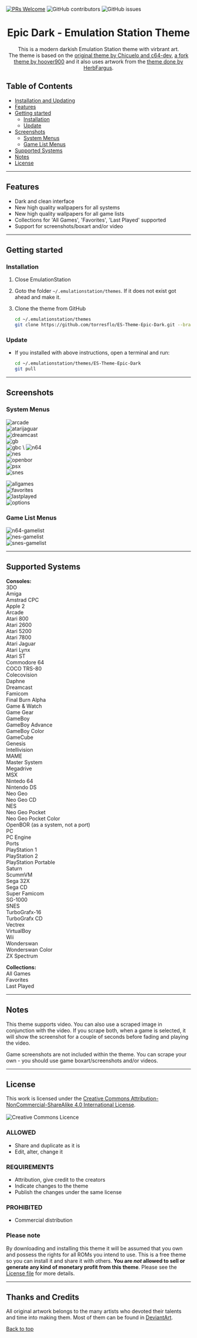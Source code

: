 [![PRs Welcome](https://img.shields.io/badge/PRs-welcome-brightgreen.svg)](http://makeapullrequest.com)
![GitHub contributors](https://img.shields.io/github/contributors/torresflo/ES-Theme-Epic-Dark.svg)
![GitHub issues](https://img.shields.io/github/issues/torresflo/ES-Theme-Epic-Dark.svg)

<p align="center">
  <h1 align="center">Epic Dark - Emulation Station Theme</h3>

  <p align="center">
    This is a modern darkish Emulation Station theme with virbrant art.
    <br />
    The theme is based on the <a href="https://github.com/c64-dev/es-theme-epicnoir">original theme by Chicuelo and c64-dev</a>, <a href="https://github.com/hoover900/Not-so-Epic">a fork theme by hoover900</a> and it also uses artwork from the <a href="https://github.com/HerbFargus/es-theme-tronkyfran">theme done by HerbFargus</a>.
  </p>
</p>

## Table of Contents

* [Installation and Updating](#installation-and-updating)
* [Features](#features)
* [Getting started](#getting-started)
  * [Installation](#installation)
  * [Update](#update)
* [Screenshots](#screenshots)
  * [System Menus](#system-menus)
  * [Game List Menus](#game-list-menus)
* [Supported Systems](#supported-systems)
* [Notes](#notes)
* [License](#license)

---

## Features

- Dark and clean interface
- New high quality wallpapers for all systems
- New high quality wallpapers for all game lists
- Collections for 'All Games', 'Favorites', 'Last Played' supported
- Support for screenshots/boxart and/or video

---

## Getting started

### Installation

1. Close EmulationStation

2. Goto the folder `~/.emulationstation/themes`. If it does not exist got ahead and make it.

3. Clone the theme from GitHub

    ``` bash
    cd ~/.emulationstation/themes
    git clone https://github.com/torresflo/ES-Theme-Epic-Dark.git --branch master
    ```

### Update

- If you installed with above instructions, open a terminal and run:

    ``` bash
    cd ~/.emulationstation/themes/ES-Theme-Epic-Dark
    git pull
    ```

---

## Screenshots

### System Menus

![arcade](https://github.com/torresflo/ES-Theme-Epic-Dark/tree/master/_art/samples/arcade.jpg) \
![atarijaguar](https://github.com/torresflo/ES-Theme-Epic-Dark/tree/master/_art/samples/atarijaguar.jpg) \
![dreamcast](https://github.com/torresflo/ES-Theme-Epic-Dark/tree/master/_art/samples/dreamcast.jpg) \
![gb](https://github.com/torresflo/ES-Theme-Epic-Dark/tree/master/_art/samples/gb.jpg) \
![gbc](https://github.com/torresflo/ES-Theme-Epic-Dark/tree/master/_art/samples/gbc.jpg) \ 
![n64](https://github.com/torresflo/ES-Theme-Epic-Dark/tree/master/_art/samples/n64.jpg) \
![nes](https://github.com/torresflo/ES-Theme-Epic-Dark/tree/master/_art/samples/nes.jpg) \
![openbor](https://github.com/torresflo/ES-Theme-Epic-Dark/tree/master/_art/samples/openbor.jpg) \
![psx](https://github.com/torresflo/ES-Theme-Epic-Dark/tree/master/_art/samples/psx.jpg) \
![snes](https://github.com/torresflo/ES-Theme-Epic-Dark/tree/master/_art/samples/snes.jpg)

![allgames](https://github.com/torresflo/ES-Theme-Epic-Dark/tree/master/_art/samples/allgames.jpg) \
![favorites](https://github.com/torresflo/ES-Theme-Epic-Dark/tree/master/_art/samples/favorites.jpg) \
![lastplayed](https://github.com/torresflo/ES-Theme-Epic-Dark/tree/master/_art/samples/lastplayed.jpg) \
![options](https://github.com/torresflo/ES-Theme-Epic-Dark/tree/master/_art/samples/options.jpg) 

### Game List Menus

![n64-gamelist](https://github.com/torresflo/ES-Theme-Epic-Dark/tree/master/_art/samples/n64-gamelist.jpg) \
![nes-gamelist](https://github.com/torresflo/ES-Theme-Epic-Dark/tree/master/_art/samples/nes-gamelist.jpg) \
![snes-gamelist](https://github.com/torresflo/ES-Theme-Epic-Dark/tree/master/_art/samples/snes-gamelist.jpg) 

---

## Supported Systems

**Consoles:** \
3DO \
Amiga \
Amstrad CPC \
Apple 2 \
Arcade \
Atari 800 \
Atari 2600 \
Atari 5200 \
Atari 7800 \
Atari Jaguar \
Atari Lynx \
Atari ST \
Commodore 64 \
COCO TRS-80 \
Colecovision \
Daphne \
Dreamcast \
Famicom \
Final Burn Alpha \
Game & Watch \
Game Gear \
GameBoy \
GameBoy Advance \
GameBoy Color \
GameCube \
Genesis \
Intellivision \
MAME \
Master System \
Megadrive \
MSX \
Nintedo 64 \
Nintendo DS \
Neo Geo \
Neo Geo CD \
NES \
Neo Geo Pocket \
Neo Geo Pocket Color \
OpenBOR (as a system, not a port) \
PC \
PC Engine \
Ports \
PlayStation 1 \
PlayStation 2 \
PlayStation Portable \
Saturn \
ScummVM \
Sega 32X \
Sega CD \
Super Famicom \
SG-1000 \
SNES \
TurboGrafx-16 \
TurboGrafx CD \
Vectrex \
VirtualBoy \
Wii \
Wonderswan \
Wonderswan Color \
ZX Spectrum

**Collections:** \
All Games \
Favorites \
Last Played 

---

## Notes

This theme supports video. You can also use a scraped image in conjunction with the video. If you scrape both, when a game is selected, it will show the screenshot for a couple of seconds before fading and playing the video.

Game screenshots are not included within the theme. You can scrape your own - you should use game boxart/screenshots and/or videos.

---

## License

This work is licensed under the [Creative Commons Attribution-NonCommercial-ShareAlike 4.0 International License](http://creativecommons.org/licenses/by-nc-sa/4.0/).
\
\
![Creative Commons Licence](https://i.creativecommons.org/l/by-nc-sa/4.0/88x31.png "Creative Commons Licence")

### ALLOWED

- Share and duplicate as it is
- Edit, alter, change it

### REQUIREMENTS

- Attribution, give credit to the creators
- Indicate changes to the theme
- Publish the changes under the same license

### PROHIBITED

- Commercial distribution

### Please note

By downloading and installing this theme it will be assumed that you own and possess the rights for all ROMs you intend to use. This is a free theme so you can install it and share it with others. **You are *not* allowed to sell or generate any kind of monetary profit from this theme**. Please see the [License file](./LICENSE) for more details.

---

## Thanks and Credits

All original artwork belongs to the many artists who devoted their talents and time into making them.
Most of them can be found in [DeviantArt](http://www.deviantart.com/).

[Back to top](https://github.com/torresflo/ES-Theme-Epic-Dark)
